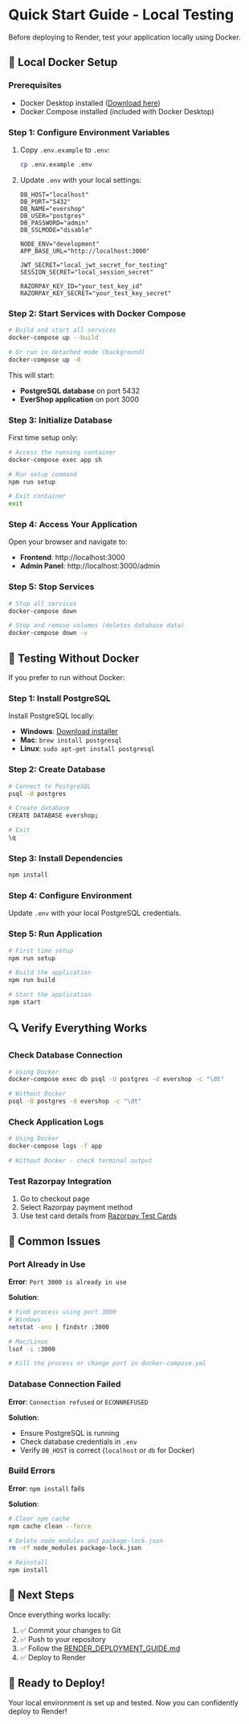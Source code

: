 # Quick Start Guide - Local Testing

Before deploying to Render, test your application locally using Docker.

## 🐳 Local Docker Setup

### Prerequisites

- Docker Desktop installed ([Download here](https://www.docker.com/products/docker-desktop))
- Docker Compose installed (included with Docker Desktop)

### Step 1: Configure Environment Variables

1. Copy `.env.example` to `.env`:
   ```bash
   cp .env.example .env
   ```

2. Update `.env` with your local settings:
   ```env
   DB_HOST="localhost"
   DB_PORT="5432"
   DB_NAME="evershop"
   DB_USER="postgres"
   DB_PASSWORD="admin"
   DB_SSLMODE="disable"
   
   NODE_ENV="development"
   APP_BASE_URL="http://localhost:3000"
   
   JWT_SECRET="local_jwt_secret_for_testing"
   SESSION_SECRET="local_session_secret"
   
   RAZORPAY_KEY_ID="your_test_key_id"
   RAZORPAY_KEY_SECRET="your_test_key_secret"
   ```

### Step 2: Start Services with Docker Compose

```bash
# Build and start all services
docker-compose up --build

# Or run in detached mode (background)
docker-compose up -d
```

This will start:
- **PostgreSQL database** on port 5432
- **EverShop application** on port 3000

### Step 3: Initialize Database

First time setup only:

```bash
# Access the running container
docker-compose exec app sh

# Run setup command
npm run setup

# Exit container
exit
```

### Step 4: Access Your Application

Open your browser and navigate to:
- **Frontend**: http://localhost:3000
- **Admin Panel**: http://localhost:3000/admin

### Step 5: Stop Services

```bash
# Stop all services
docker-compose down

# Stop and remove volumes (deletes database data)
docker-compose down -v
```

## 🧪 Testing Without Docker

If you prefer to run without Docker:

### Step 1: Install PostgreSQL

Install PostgreSQL locally:
- **Windows**: [Download installer](https://www.postgresql.org/download/windows/)
- **Mac**: `brew install postgresql`
- **Linux**: `sudo apt-get install postgresql`

### Step 2: Create Database

```bash
# Connect to PostgreSQL
psql -U postgres

# Create database
CREATE DATABASE evershop;

# Exit
\q
```

### Step 3: Install Dependencies

```bash
npm install
```

### Step 4: Configure Environment

Update `.env` with your local PostgreSQL credentials.

### Step 5: Run Application

```bash
# First time setup
npm run setup

# Build the application
npm run build

# Start the application
npm start
```

## 🔍 Verify Everything Works

### Check Database Connection

```bash
# Using Docker
docker-compose exec db psql -U postgres -d evershop -c "\dt"

# Without Docker
psql -U postgres -d evershop -c "\dt"
```

### Check Application Logs

```bash
# Using Docker
docker-compose logs -f app

# Without Docker - check terminal output
```

### Test Razorpay Integration

1. Go to checkout page
2. Select Razorpay payment method
3. Use test card details from [Razorpay Test Cards](https://razorpay.com/docs/payments/payments/test-card-details/)

## 🐛 Common Issues

### Port Already in Use

**Error**: `Port 3000 is already in use`

**Solution**:
```bash
# Find process using port 3000
# Windows
netstat -ano | findstr :3000

# Mac/Linux
lsof -i :3000

# Kill the process or change port in docker-compose.yml
```

### Database Connection Failed

**Error**: `Connection refused` or `ECONNREFUSED`

**Solution**:
- Ensure PostgreSQL is running
- Check database credentials in `.env`
- Verify `DB_HOST` is correct (`localhost` or `db` for Docker)

### Build Errors

**Error**: `npm install` fails

**Solution**:
```bash
# Clear npm cache
npm cache clean --force

# Delete node_modules and package-lock.json
rm -rf node_modules package-lock.json

# Reinstall
npm install
```

## 📝 Next Steps

Once everything works locally:

1. ✅ Commit your changes to Git
2. ✅ Push to your repository
3. ✅ Follow the [RENDER_DEPLOYMENT_GUIDE.md](./RENDER_DEPLOYMENT_GUIDE.md)
4. ✅ Deploy to Render

## 🎉 Ready to Deploy!

Your local environment is set up and tested. Now you can confidently deploy to Render!
